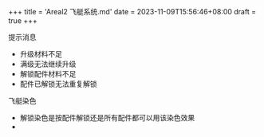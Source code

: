 +++
title = 'Areal2 飞艇系统.md'
date = 2023-11-09T15:56:46+08:00
draft = true
+++

提示消息

- 升级材料不足
- 满级无法继续升级
- 解锁配件材料不足
- 配件已解锁无法重复解锁

飞艇染色

- 解锁染色是按配件解锁还是所有配件都可以用该染色效果
- 
